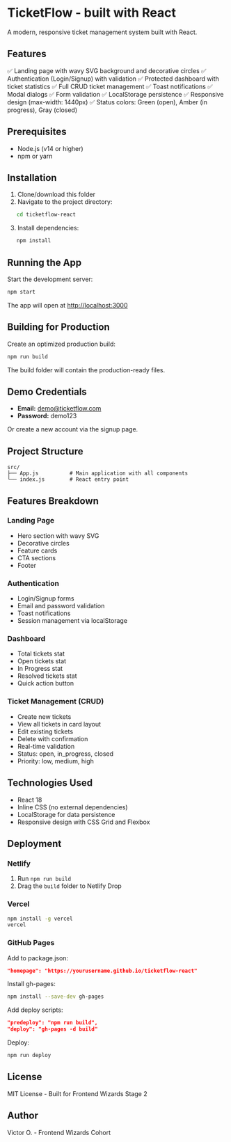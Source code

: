 # TicketFlow - built with React

A modern, responsive ticket management system built with React.

## Features

✅ Landing page with wavy SVG background and decorative circles
✅ Authentication (Login/Signup) with validation
✅ Protected dashboard with ticket statistics
✅ Full CRUD ticket management
✅ Toast notifications
✅ Modal dialogs
✅ Form validation
✅ LocalStorage persistence
✅ Responsive design (max-width: 1440px)
✅ Status colors: Green (open), Amber (in progress), Gray (closed)

## Prerequisites

- Node.js (v14 or higher)
- npm or yarn

## Installation

1. Clone/download this folder
2. Navigate to the project directory:
```bash
   cd ticketflow-react
```
3. Install dependencies:
```bash
   npm install
```

## Running the App

Start the development server:
```bash
npm start
```

The app will open at [http://localhost:3000](http://localhost:3000)

## Building for Production

Create an optimized production build:
```bash
npm run build
```

The build folder will contain the production-ready files.

## Demo Credentials

- **Email:** demo@ticketflow.com
- **Password:** demo123

Or create a new account via the signup page.

## Project Structure
```
src/
├── App.js          # Main application with all components
└── index.js        # React entry point
```

## Features Breakdown

### Landing Page
- Hero section with wavy SVG
- Decorative circles
- Feature cards
- CTA sections
- Footer

### Authentication
- Login/Signup forms
- Email and password validation
- Toast notifications
- Session management via localStorage

### Dashboard
- Total tickets stat
- Open tickets stat
- In Progress stat
- Resolved tickets stat
- Quick action button

### Ticket Management (CRUD)
- Create new tickets
- View all tickets in card layout
- Edit existing tickets
- Delete with confirmation
- Real-time validation
- Status: open, in_progress, closed
- Priority: low, medium, high

## Technologies Used

- React 18
- Inline CSS (no external dependencies)
- LocalStorage for data persistence
- Responsive design with CSS Grid and Flexbox

## Deployment

### Netlify
1. Run `npm run build`
2. Drag the `build` folder to Netlify Drop

### Vercel
```bash
npm install -g vercel
vercel
```

### GitHub Pages
Add to package.json:
```json
"homepage": "https://yourusername.github.io/ticketflow-react"
```

Install gh-pages:
```bash
npm install --save-dev gh-pages
```

Add deploy scripts:
```json
"predeploy": "npm run build",
"deploy": "gh-pages -d build"
```

Deploy:
```bash
npm run deploy
```

## License

MIT License - Built for Frontend Wizards Stage 2

## Author

Victor O. - Frontend Wizards Cohort